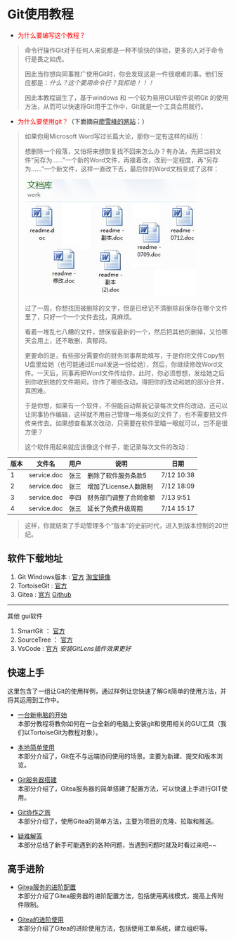 # Git使用教程

- <font color="red">为什么要编写这个教程？</font>
> 命令行操作Git对于任何人来说都是一种不愉快的体验，更多的人对于命令行是畏之如虎。
>
> 因此当你想向同事推广使用Git时，你会发现这是一件很艰难的事。他们反应都是：*什么？这个要用命令行？我拒绝！！！*
>
> 因此本教程诞生了，基于windows 和 一个较为易用GUI软件说明Git 的使用方法，从而可以快速将Git用于工作中，Git就是一个工具会用就行。

- <font color="red">为什么要使用git？</font>（下面摘自[廖雪峰的网站](https://www.liaoxuefeng.com/wiki/0013739516305929606dd18361248578c67b8067c8c017b000/001373962845513aefd77a99f4145f0a2c7a7ca057e7570000)：）
> 如果你用Microsoft Word写过长篇大论，那你一定有这样的经历：
>
> 想删除一个段落，又怕将来想恢复找不回来怎么办？有办法，先把当前文件“另存为……”一个新的Word文件，再接着改，改到一定程度，再“另存为……”一个新文件，这样一直改下去，最后你的Word文档变成了这样：
>
> ![lots-of-docs](./img/0.jpg)
>
> 过了一周，你想找回被删除的文字，但是已经记不清删除前保存在哪个文件里了，只好一个一个文件去找，真麻烦。
>
> 看着一堆乱七八糟的文件，想保留最新的一个，然后把其他的删掉，又怕哪天会用上，还不敢删，真郁闷。
>
> 更要命的是，有些部分需要你的财务同事帮助填写，于是你把文件Copy到U盘里给她（也可能通过Email发送一份给她），然后，你继续修改Word文件。一天后，同事再把Word文件传给你，此时，你必须想想，发给她之后到你收到她的文件期间，你作了哪些改动，得把你的改动和她的部分合并，真困难。
>
> 于是你想，如果有一个软件，不但能自动帮我记录每次文件的改动，还可以让同事协作编辑，这样就不用自己管理一堆类似的文件了，也不需要把文件传来传去。如果想查看某次改动，只需要在软件里瞄一眼就可以，岂不是很方便？
>
> 这个软件用起来就应该像这个样子，能记录每次文件的改动：
>
| 版本 | 文件名 | 用户 | 说明 | 日期 |
| ---- | ------ | ---- | ---- | ---- |
| 1 | service.doc | 张三 | 删除了软件服务条款5 | 7/12 10:38 |
| 2 | service.doc | 张三 | 增加了License人数限制 | 7/12 18:09 |
| 3 | service.doc | 李四 | 财务部门调整了合同金额 | 7/13 9:51 |
| 4 | service.doc | 张三 | 延长了免费升级周期 | 7/14 15:17 |
> 这样，你就结束了手动管理多个“版本”的史前时代，进入到版本控制的20世纪。

## 软件下载地址

1. Git Windows版本 : [官方](https://git-scm.com/download/win)   [淘宝镜像](https://npm.taobao.org/mirrors/git-for-windows/)
1. TortoiseGit : [官方](https://tortoisegit.org/download/)
1. Gitea : [官方](https://dl.gitea.io/gitea/)  [Github](https://github.com/go-gitea/gitea/releases)

------
其他 gui软件
1. SmartGit ： [官方](https://www.syntevo.com/smartgit/download/)
1. SourceTree ： [官方](https://www.sourcetreeapp.com/)
1. VsCode : [官方](https://code.visualstudio.com/)  *安装GitLens插件效果更好*

## 快速上手
这里包含了一组让Git的使用样例，通过样例让您快速了解Git简单的使用方法，并将其运用到工作中。

- [一台新电脑的开始](./快速上手/一台新电脑的开始/)  
    本部分教程将教你如何在一台全新的电脑上安装git和使用相关的GUI工具（我们以TortoiseGit为教程对象）。
 
- [本地简单使用](./快速上手/本地简单使用/)  
    本部分介绍了，Git在不与远端协同使用的场景。主要为新建、提交和版本浏览。
    
- [Git服务器搭建](./快速上手/Git服务器搭建/)  
    本部分介绍了，Gitea服务器的简单搭建了配置方法，可以快速上手进行GIT使用。

- [Git协作之旅](./快速上手/Git协作之旅/)  
    本部分介绍了，使用Gitea的简单方法，主要为项目的克隆、拉取和推送。

- [疑难解答](./快速上手/疑难解答/)  
    本部分总结了新手可能遇到的各种问题，当遇到问题时就及时看过来吧~~

## 高手进阶

- [Gitea服务的进阶配置](./高手进阶/Gitea服务的进阶配置/)  
    本部分介绍了Gitea服务器的进阶配置方法，包括使用离线模式，提高上传附件限制。

- [Gitea的进阶使用](./高手进阶/Gitea的进阶使用/)  
    本部分介绍了Gitea的进阶使用方法，包括使用工单系统，建立组织等。